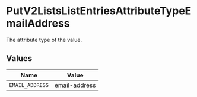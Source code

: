# PutV2ListsListEntriesAttributeTypeEmailAddress

The attribute type of the value.


## Values

| Name            | Value           |
| --------------- | --------------- |
| `EMAIL_ADDRESS` | email-address   |